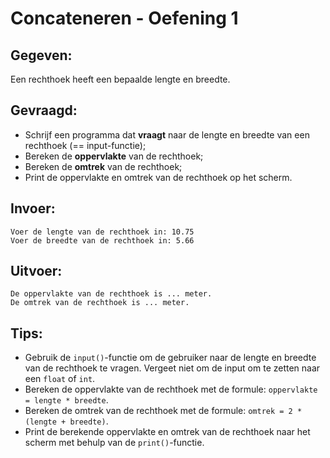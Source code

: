 # Concateneren - Oefening 1

## Gegeven:

Een rechthoek heeft een bepaalde lengte en breedte.

## Gevraagd:

* Schrijf een programma dat **vraagt** naar de lengte en breedte van een rechthoek (== input-functie);
* Bereken de **oppervlakte** van de rechthoek;
* Bereken de **omtrek** van de rechthoek;
* Print de oppervlakte en omtrek van de rechthoek op het scherm.

## Invoer:
```
Voer de lengte van de rechthoek in: 10.75
Voer de breedte van de rechthoek in: 5.66
```

## Uitvoer:
```
De oppervlakte van de rechthoek is ... meter.
De omtrek van de rechthoek is ... meter.
```


## Tips:
* Gebruik de `input()`-functie om de gebruiker naar de lengte en breedte van de rechthoek te vragen. Vergeet niet om de input om te zetten naar een `float` of `int`.
* Bereken de oppervlakte van de rechthoek met de formule: `oppervlakte = lengte * breedte`.
* Bereken de omtrek van de rechthoek met de formule: `omtrek = 2 * (lengte + breedte)`.
* Print de berekende oppervlakte en omtrek van de rechthoek naar het scherm met behulp van de `print()`-functie.
